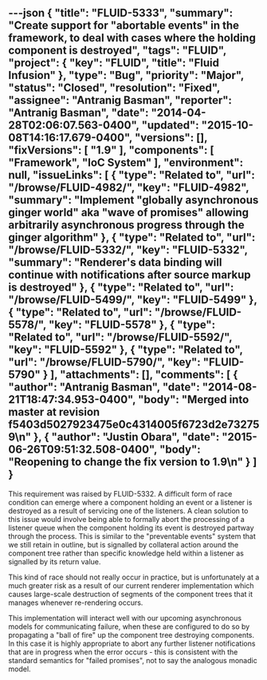 ---json
{
  "title": "FLUID-5333",
  "summary": "Create support for \"abortable events\" in the framework, to deal with cases where the holding component is destroyed",
  "tags": "FLUID",
  "project": {
    "key": "FLUID",
    "title": "Fluid Infusion"
  },
  "type": "Bug",
  "priority": "Major",
  "status": "Closed",
  "resolution": "Fixed",
  "assignee": "Antranig Basman",
  "reporter": "Antranig Basman",
  "date": "2014-04-28T02:06:07.563-0400",
  "updated": "2015-10-08T14:16:17.679-0400",
  "versions": [],
  "fixVersions": [
    "1.9"
  ],
  "components": [
    "Framework",
    "IoC System"
  ],
  "environment": null,
  "issueLinks": [
    {
      "type": "Related to",
      "url": "/browse/FLUID-4982/",
      "key": "FLUID-4982",
      "summary": "Implement \"globally asynchronous ginger world\" aka \"wave of promises\" allowing arbitrarily asynchronous progress through the ginger algorithm"
    },
    {
      "type": "Related to",
      "url": "/browse/FLUID-5332/",
      "key": "FLUID-5332",
      "summary": "Renderer's data binding will continue with notifications after source markup is destroyed"
    },
    {
      "type": "Related to",
      "url": "/browse/FLUID-5499/",
      "key": "FLUID-5499"
    },
    {
      "type": "Related to",
      "url": "/browse/FLUID-5578/",
      "key": "FLUID-5578"
    },
    {
      "type": "Related to",
      "url": "/browse/FLUID-5592/",
      "key": "FLUID-5592"
    },
    {
      "type": "Related to",
      "url": "/browse/FLUID-5790/",
      "key": "FLUID-5790"
    }
  ],
  "attachments": [],
  "comments": [
    {
      "author": "Antranig Basman",
      "date": "2014-08-21T18:47:34.953-0400",
      "body": "Merged into master at revision f5403d5027923475e0c4314005f6723d2e732759\n"
    },
    {
      "author": "Justin Obara",
      "date": "2015-06-26T09:51:32.508-0400",
      "body": "Reopening to change the fix version to 1.9\n"
    }
  ]
}
---
This requirement was raised by FLUID-5332. A difficult form of race condition can emerge where a component holding an event or a listener is destroyed as a result of servicing one of the listeners. A clean solution to this issue would involve being able to formally abort the processing of a listener queue when the component holding its event is destroyed partway through the process. This is similar to the "preventable events" system that we still retain in outline, but is signalled by collateral action around the component tree rather than specific knowledge held within a listener as signalled by its return value.

This kind of race should not really occur in practice, but is unfortunately at a much greater risk as a result of our current renderer implementation which causes large-scale destruction of segments of the component trees that it manages whenever re-rendering occurs.

This implementation will interact well with our upcoming asynchronous models for communicating failure, when these are configured to do so by propagating a "ball of fire" up the component tree destroying components. In this case it is highly appropriate to abort any further listener notifications that are in progress when the error occurs - this is consistent with the standard semantics for "failed promises", not to say the analogous monadic model.

        